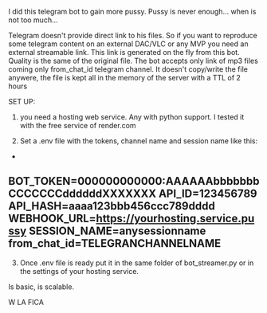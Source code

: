 I did this telegram bot to gain more pussy. Pussy is never enough... when is not too much...


Telegram doesn't provide direct link to his files. So if you want to reproduce some telegram content on an external DAC/VLC or any MVP
you need an external streamable link. This link is generated on the fly from this bot. Quality is the same of the original file.
The bot accepts only link of mp3 files coming only from_chat_id telegram channel.
It doesn't copy/write the file anywere, the file is kept all in the memory of the server with a TTL of 2 hours




SET UP:
1) you need a hosting web service. Any with python support. I tested it with the free service of render.com

2) Set a .env file with the tokens, channel name and session name like this:

-
BOT_TOKEN=000000000000:AAAAAAbbbbbbbCCCCCCCddddddXXXXXXX
API_ID=123456789
API_HASH=aaaa123bbb456ccc789dddd
WEBHOOK_URL=https://yourhosting.service.pussy
SESSION_NAME=anysessionname
from_chat_id=TELEGRANCHANNELNAME
-

3) Once .env file is ready put it in the same folder of bot_streamer.py or in the settings of your hosting service.


Is basic, is scalable.

W LA FICA
